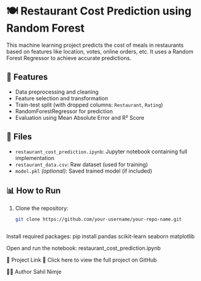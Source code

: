 # 🍽️ Restaurant Cost Prediction using Random Forest

This machine learning project predicts the cost of meals in restaurants based on features like location, votes, online orders, etc. It uses a Random Forest Regressor to achieve accurate predictions.

## 🚀 Features

- Data preprocessing and cleaning
- Feature selection and transformation
- Train-test split (with dropped columns: `Restaurant`, `Rating`)
- RandomForestRegressor for prediction
- Evaluation using Mean Absolute Error and R² Score

## 📁 Files

- `restaurant_cost_prediction.ipynb`: Jupyter notebook containing full implementation
- `restaurant_data.csv`: Raw dataset (used for training)
- `model.pkl` *(optional)*: Saved trained model (if included)

## 📊 How to Run

1. Clone the repository:
   ```bash
   git clone https://github.com/your-username/your-repo-name.git



Install required packages:
pip install pandas scikit-learn seaborn matplotlib

Open and run the notebook:
restaurant_cost_prediction.ipynb

📌 Project Link
🔗 Click here to view the full project on GitHub


👨‍💻 Author
Sahil Nimje
